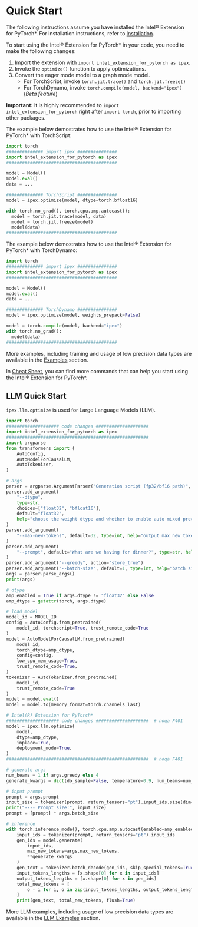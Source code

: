 # Quick Start

The following instructions assume you have installed the Intel® Extension for PyTorch\*. For installation instructions, refer to [Installation](../../../index.html#installation?platform=cpu&version=main).

To start using the Intel® Extension for PyTorch\* in your code, you need to make the following changes:

1. Import the extension with `import intel_extension_for_pytorch as ipex`.
2. Invoke the `optimize()` function to apply optimizations.
3. Convert the eager mode model to a graph mode model.
    - For TorchScript, invoke `torch.jit.trace()` and `torch.jit.freeze()`
    - For TorchDynamo, invoke `torch.compile(model, backend="ipex")`(*Beta feature*)

**Important:** It is highly recommended to `import intel_extension_for_pytorch` right after `import torch`, prior to importing other packages.

The example below demostrates how to use the Intel® Extension for PyTorch\* with TorchScript:

```python
import torch
############## import ipex ###############
import intel_extension_for_pytorch as ipex
##########################################

model = Model()
model.eval()
data = ...

############## TorchScript ###############
model = ipex.optimize(model, dtype=torch.bfloat16)

with torch.no_grad(), torch.cpu.amp.autocast():
  model = torch.jit.trace(model, data)
  model = torch.jit.freeze(model)
  model(data)
##########################################
```

The example below demostrates how to use the Intel® Extension for PyTorch\* with TorchDynamo:

```python
import torch
############## import ipex ###############
import intel_extension_for_pytorch as ipex
##########################################

model = Model()
model.eval()
data = ...

############## TorchDynamo ###############
model = ipex.optimize(model, weights_prepack=False)

model = torch.compile(model, backend="ipex")
with torch.no_grad():
  model(data)
##########################################
```

More examples, including training and usage of low precision data types are available in the [Examples](./examples.md) section.

In [Cheat Sheet](./cheat_sheet.md), you can find more commands that can help you start using the Intel® Extension for PyTorch\*.


## LLM Quick Start

`ipex.llm.optimize` is used for Large Language Models (LLM).


```python
import torch
#################### code changes ####################  
import intel_extension_for_pytorch as ipex
######################################################  
import argparse
from transformers import (
    AutoConfig,
    AutoModelForCausalLM,
    AutoTokenizer,
)

# args
parser = argparse.ArgumentParser("Generation script (fp32/bf16 path)", add_help=False)
parser.add_argument(
    "--dtype",
    type=str,
    choices=["float32", "bfloat16"],
    default="float32",
    help="choose the weight dtype and whether to enable auto mixed precision or not",
)
parser.add_argument(
    "--max-new-tokens", default=32, type=int, help="output max new tokens"
)
parser.add_argument(
    "--prompt", default="What are we having for dinner?", type=str, help="input prompt"
)
parser.add_argument("--greedy", action="store_true")
parser.add_argument("--batch-size", default=1, type=int, help="batch size")
args = parser.parse_args()
print(args)

# dtype
amp_enabled = True if args.dtype != "float32" else False
amp_dtype = getattr(torch, args.dtype)

# load model
model_id = MODEL_ID
config = AutoConfig.from_pretrained(
    model_id, torchscript=True, trust_remote_code=True
)
model = AutoModelForCausalLM.from_pretrained(
    model_id,
    torch_dtype=amp_dtype,
    config=config,
    low_cpu_mem_usage=True,
    trust_remote_code=True,
)
tokenizer = AutoTokenizer.from_pretrained(
    model_id,
    trust_remote_code=True
)
model = model.eval()
model = model.to(memory_format=torch.channels_last)

# Intel(R) Extension for PyTorch*
#################### code changes ####################  # noqa F401
model = ipex.llm.optimize(
    model,
    dtype=amp_dtype,
    inplace=True,
    deployment_mode=True,
)
######################################################  # noqa F401

# generate args
num_beams = 1 if args.greedy else 4
generate_kwargs = dict(do_sample=False, temperature=0.9, num_beams=num_beams)

# input prompt
prompt = args.prompt
input_size = tokenizer(prompt, return_tensors="pt").input_ids.size(dim=1)
print("---- Prompt size:", input_size)
prompt = [prompt] * args.batch_size

# inference
with torch.inference_mode(), torch.cpu.amp.autocast(enabled=amp_enabled):
    input_ids = tokenizer(prompt, return_tensors="pt").input_ids
    gen_ids = model.generate(
        input_ids,
        max_new_tokens=args.max_new_tokens,
        **generate_kwargs
    )
    gen_text = tokenizer.batch_decode(gen_ids, skip_special_tokens=True)
    input_tokens_lengths = [x.shape[0] for x in input_ids]
    output_tokens_lengths = [x.shape[0] for x in gen_ids]
    total_new_tokens = [
        o - i for i, o in zip(input_tokens_lengths, output_tokens_lengths)
    ]
    print(gen_text, total_new_tokens, flush=True)
```

More LLM examples, including usage of low precision data types are available in the [LLM Examples](https://github.com/intel/intel-extension-for-pytorch/tree/main/examples/cpu/inference/python/llm) section.
